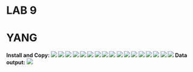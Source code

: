 # LAB 9
# YANG
**Install and Copy:
![](imageuploads/installyang(1).png)
![](imageuploads/yang(2).png)
![](imageuploads/yang(3).png)
![](imageuploads/yang(4).png)
![](imageuploads/yang(5)instrusiondetec2.png)
![](imageuploads/yang(6).png)
![](imageuploads/yang(7).png)
![](imageuploads/yang(8).png)
![](imageuploads/yang(9).png)
![](imageuploads/yang(10).png)
![](imageuploads/yang(11).png)
![](imageuploads/yang(12).png)
![](imageuploads/yang(13).png)
![](imageuploads/yang(14).png)
![](imageuploads/yang(15).png)
![](imageuploads/intrusiondetec(16).png)
![](imageuploads/intrusiondetecgimp(17).png)
Data output:**
![](imageuploads/yang(18).png)
